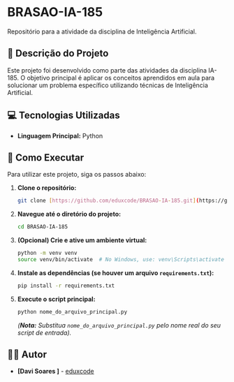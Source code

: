 # BRASAO-IA-185

Repositório para a atividade da disciplina de Inteligência Artificial.

## 📝 Descrição do Projeto

Este projeto foi desenvolvido como parte das atividades da disciplina IA-185. O objetivo principal é aplicar os conceitos aprendidos em aula para solucionar um problema específico utilizando técnicas de Inteligência Artificial.

## 💻 Tecnologias Utilizadas

* **Linguagem Principal:** Python

## 🚀 Como Executar

Para utilizar este projeto, siga os passos abaixo:

1.  **Clone o repositório:**
    ```bash
    git clone [https://github.com/eduxcode/BRASAO-IA-185.git](https://github.com/eduxcode/BRASAO-IA-185.git)
    ```

2.  **Navegue até o diretório do projeto:**
    ```bash
    cd BRASAO-IA-185
    ```

3.  **(Opcional) Crie e ative um ambiente virtual:**
    ```bash
    python -m venv venv
    source venv/bin/activate  # No Windows, use: venv\Scripts\activate
    ```

4.  **Instale as dependências (se houver um arquivo `requirements.txt`):**
    ```bash
    pip install -r requirements.txt
    ```

5.  **Execute o script principal:**
    ```bash
    python nome_do_arquivo_principal.py
    ```
    *(**Nota:** Substitua `nome_do_arquivo_principal.py` pelo nome real do seu script de entrada).*

## 👨‍💻 Autor

* **[Davi Soares ]** - [eduxcode](https://github.com/eduxcode)